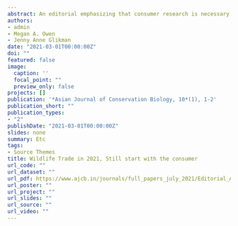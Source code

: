 ```yaml
---
abstract: An editorial emphasizing that consumer research is necessary now, more than ever.
authors:
- admin
- Megan A. Owen
- Jenny Anne Glikman
date: "2021-03-01T00:00:00Z"
doi: ""
featured: false
image:
  caption: ''
  focal_point: ""
  preview_only: false
projects: []
publication: '*Asian Journal of Conservation Biology, 10*(1), 1-2'
publication_short: ""
publication_types:
- "2"
publishDate: "2021-03-01T00:00:00Z"
slides: none
summary: Etc
tags:
- Source Themes
title: Wildlife Trade in 2021, Still start with the consumer
url_code: ""
url_dataset: ""
url_pdf: https://www.ajcb.in/journals/full_papers_july_2021/Editorial_AJCB-Vol10-No1-Davis%20et%20al.pdf
url_poster: ""
url_project: ""
url_slides: ""
url_source: ""
url_video: ""
---
```

